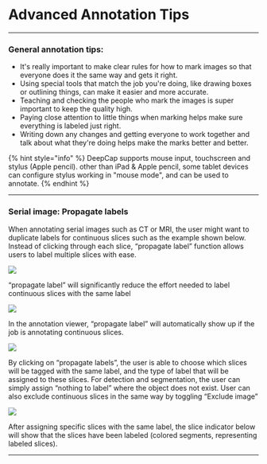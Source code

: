 # Advanced Annotation Tips

***

### General annotation tips:&#x20;

* It's really important to make clear rules for how to mark images so that everyone does it the same way and gets it right.
* Using special tools that match the job you're doing, like drawing boxes or outlining things, can make it easier and more accurate.
* Teaching and checking the people who mark the images is super important to keep the quality high.
* Paying close attention to little things when marking helps make sure everything is labeled just right.
* Writing down any changes and getting everyone to work together and talk about what they're doing helps make the marks better and better.

{% hint style="info" %}
DeepCap supports mouse input, touchscreen and stylus (Apple pencil). other than iPad & Apple pencil, some tablet devices can configure stylus working in "mouse mode", and can be used to annotate.
{% endhint %}

***

### **Serial image: Propagate labels** <a href="#propagate-labels" id="propagate-labels"></a>

When annotating serial images such as CT or MRI, the user might want to duplicate labels for continuous slices such as the example shown below. Instead of clicking through each slice, “propagate label” function allows users to label multiple slices with ease.

![](https://console.deepq.ai/docs/console/.gitbook/assets/con-3-4-1.png)

“propagate label” will significantly reduce the effort needed to label continuous slices with the same label

![](https://console.deepq.ai/docs/console/.gitbook/assets/con-3-4-2.png)

In the annotation viewer, “propagate label” will automatically show up if the job is annotating continuous slices.

![](https://console.deepq.ai/docs/console/.gitbook/assets/con-3-4-3.png)

By clicking on “propagate labels”, the user is able to choose which slices will be tagged with the same label, and the type of label that will be assigned to these slices. For detection and segmentation, the user can simply assign “nothing to label” where the object does not exist. User can also exclude continuous slices in the same way by toggling “Exclude image”

![](https://console.deepq.ai/docs/console/.gitbook/assets/con-3-4-4.png)

After assigning specific slices with the same label, the slice indicator below will show that the slices have been labeled (colored segments, representing labeled slices).

***

### &#x20;<a href="#combine-labels" id="combine-labels"></a>
